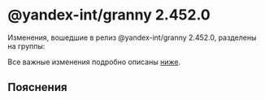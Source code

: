 # @yandex-int/granny 2.452.0

<!-- ЧЕЛОВЕЧЕСКОЕ ВСТУПЛЕНИЕ -->

Изменения, вошедшие в релиз @yandex-int/granny 2.452.0, разделены на группы:

Все важные изменения подробно описаны [ниже](#Пояснения).

## Пояснения

